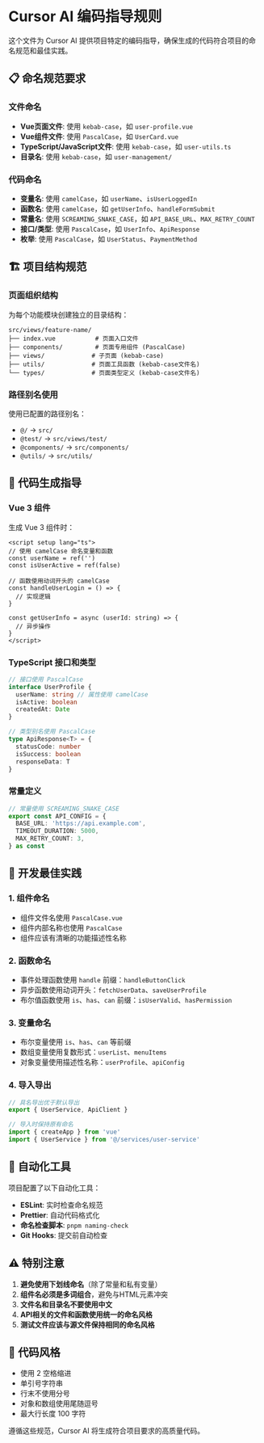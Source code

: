 <!--
  @copyright Copyright (c) 2025 chichuang
  @license MIT
  @description CC-Admin 企业级后台管理框架 - cursor-guidelines
  本文件为 chichuang 原创，禁止擅自删除署名或用于商业用途。
-->

# Cursor AI 编码指导规则

这个文件为 Cursor AI 提供项目特定的编码指导，确保生成的代码符合项目的命名规范和最佳实践。

## 📋 命名规范要求

### 文件命名

- **Vue页面文件**: 使用 `kebab-case`，如 `user-profile.vue`
- **Vue组件文件**: 使用 `PascalCase`，如 `UserCard.vue`
- **TypeScript/JavaScript文件**: 使用 `kebab-case`，如 `user-utils.ts`
- **目录名**: 使用 `kebab-case`，如 `user-management/`

### 代码命名

- **变量名**: 使用 `camelCase`，如 `userName`、`isUserLoggedIn`
- **函数名**: 使用 `camelCase`，如 `getUserInfo`、`handleFormSubmit`
- **常量名**: 使用 `SCREAMING_SNAKE_CASE`，如 `API_BASE_URL`、`MAX_RETRY_COUNT`
- **接口/类型**: 使用 `PascalCase`，如 `UserInfo`、`ApiResponse`
- **枚举**: 使用 `PascalCase`，如 `UserStatus`、`PaymentMethod`

## 🏗️ 项目结构规范

### 页面组织结构

为每个功能模块创建独立的目录结构：

```
src/views/feature-name/
├── index.vue           # 页面入口文件
├── components/         # 页面专用组件 (PascalCase)
├── views/             # 子页面 (kebab-case)
├── utils/             # 页面工具函数 (kebab-case文件名)
└── types/             # 页面类型定义 (kebab-case文件名)
```

### 路径别名使用

使用已配置的路径别名：

- `@/` -> `src/`
- `@test/` -> `src/views/test/`
- `@components/` -> `src/components/`
- `@utils/` -> `src/utils/`

## 🎯 代码生成指导

### Vue 3 组件

生成 Vue 3 组件时：

```vue
<script setup lang="ts">
// 使用 camelCase 命名变量和函数
const userName = ref('')
const isUserActive = ref(false)

// 函数使用动词开头的 camelCase
const handleUserLogin = () => {
  // 实现逻辑
}

const getUserInfo = async (userId: string) => {
  // 异步操作
}
</script>
```

### TypeScript 接口和类型

```typescript
// 接口使用 PascalCase
interface UserProfile {
  userName: string // 属性使用 camelCase
  isActive: boolean
  createdAt: Date
}

// 类型别名使用 PascalCase
type ApiResponse<T> = {
  statusCode: number
  isSuccess: boolean
  responseData: T
}
```

### 常量定义

```typescript
// 常量使用 SCREAMING_SNAKE_CASE
export const API_CONFIG = {
  BASE_URL: 'https://api.example.com',
  TIMEOUT_DURATION: 5000,
  MAX_RETRY_COUNT: 3,
} as const
```

## 🔧 开发最佳实践

### 1. 组件命名

- 组件文件名使用 `PascalCase.vue`
- 组件内部名称也使用 `PascalCase`
- 组件应该有清晰的功能描述性名称

### 2. 函数命名

- 事件处理函数使用 `handle` 前缀：`handleButtonClick`
- 异步函数使用动词开头：`fetchUserData`、`saveUserProfile`
- 布尔值函数使用 `is`、`has`、`can` 前缀：`isUserValid`、`hasPermission`

### 3. 变量命名

- 布尔变量使用 `is`、`has`、`can` 等前缀
- 数组变量使用复数形式：`userList`、`menuItems`
- 对象变量使用描述性名称：`userProfile`、`apiConfig`

### 4. 导入导出

```typescript
// 具名导出优于默认导出
export { UserService, ApiClient }

// 导入时保持原有命名
import { createApp } from 'vue'
import { UserService } from '@/services/user-service'
```

## 🚀 自动化工具

项目配置了以下自动化工具：

- **ESLint**: 实时检查命名规范
- **Prettier**: 自动代码格式化
- **命名检查脚本**: `pnpm naming-check`
- **Git Hooks**: 提交前自动检查

## ⚠️ 特别注意

1. **避免使用下划线命名**（除了常量和私有变量）
2. **组件名必须是多词组合**，避免与HTML元素冲突
3. **文件名和目录名不要使用中文**
4. **API相关的文件和函数使用统一的命名风格**
5. **测试文件应该与源文件保持相同的命名风格**

## 🎨 代码风格

- 使用 2 空格缩进
- 单引号字符串
- 行末不使用分号
- 对象和数组使用尾随逗号
- 最大行长度 100 字符

遵循这些规范，Cursor AI 将生成符合项目要求的高质量代码。
